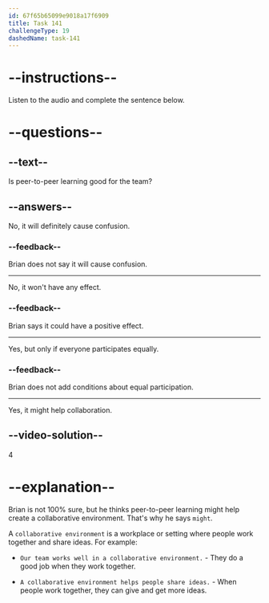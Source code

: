 ```yaml
---
id: 67f65b65099e9018a17f6909
title: Task 141
challengeType: 19
dashedName: task-141
---
```


<!-- (audio) Brian: It might promote a more collaborative environment. -->

# --instructions--

Listen to the audio and complete the sentence below.

# --questions--

## --text--

Is peer-to-peer learning good for the team?

## --answers--

No, it will definitely cause confusion.

### --feedback--

Brian does not say it will cause confusion.

---

No, it won't have any effect.

### --feedback--

Brian says it could have a positive effect.

---

Yes, but only if everyone participates equally.

### --feedback--

Brian does not add conditions about equal participation.

---

Yes, it might help collaboration.

## --video-solution--

4

# --explanation--

Brian is not 100% sure, but he thinks peer-to-peer learning might help create a collaborative environment. That's why he says `might`.

A `collaborative environment` is a workplace or setting where people work together and share ideas. For example:

- `Our team works well in a collaborative environment.` - They do a good job when they work together.

- `A collaborative environment helps people share ideas.` - When people work together, they can give and get more ideas.
